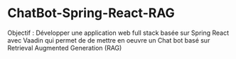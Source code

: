 # ChatBot-Spring-React-RAG
Objectif : Développer une application web full stack basée sur Spring React avec Vaadin qui permet de de mettre en oeuvre un Chat bot basé sur Retrieval Augmented Generation (RAG)
